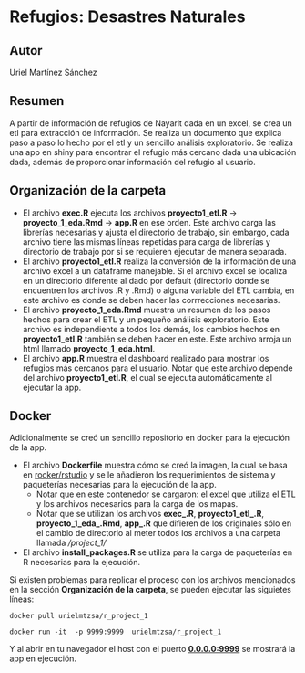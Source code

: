 # Refugios: Desastres Naturales

## Autor

Uriel Martínez Sánchez

## Resumen

A partir de información de refugios de Nayarit dada en un excel, se crea un etl para extracción de información. Se realiza un documento que explica paso a paso lo hecho por el etl y un sencillo análisis exploratorio. Se realiza una app en shiny para encontrar el refugio más cercano dada una ubicación dada, además de proporcionar información del refugio al usuario.

## Organización de la carpeta

* El archivo **exec.R** ejecuta los archivos **proyecto1_etl.R** -> **proyecto_1_eda.Rmd** -> **app.R** en ese orden. Este archivo carga las librerías necesarias y ajusta el directorio de trabajo, sin embargo, cada archivo tiene las mismas líneas repetidas para carga de librerías y directorio de trabajo por si se requieren ejecutar de manera separada.
* El archivo **proyecto1_etl.R** realiza la conversión de la información de una archivo excel a un dataframe manejable. Si el archivo excel se localiza en un directorio diferente al dado por default (directorio donde se encuentren los archivos .R y .Rmd) o alguna variable del ETL cambia, en este archivo es donde se deben hacer las corrrecciones necesarias.
* El archivo **proyecto_1_eda.Rmd** muestra un resumen de los pasos hechos para crear el ETL y un pequeño análisis exploratorio. Este archivo es independiente a todos los demás, los cambios hechos en **proyecto1_etl.R** también se deben hacer en este. Este archivo arroja un html llamado **proyecto_1_eda.html**.
* El archivo **app.R** muestra el dashboard realizado para mostrar los refugios más cercanos para el usuario. Notar que este archivo depende del archivo **proyecto1_etl.R**, el cual se ejecuta automáticamente al ejecutar la app.

## Docker

Adicionalmente se creó un sencillo repositorio en docker para la ejecución de la app.
* El archivo **Dockerfile** muestra cómo se creó la imagen, la cual se basa en [rocker/rstudio](https://hub.docker.com/r/rocker/rstudio) y se le añadieron los requerimientos de sistema y paqueterías necesarias para la ejecución de la app.
  * Notar que en este contenedor se cargaron: el excel que utiliza el ETL y los archivos necesarios para la carga de los mapas.
  * Notar que se utilizan los archivos **exec_.R**, **proyecto1_etl_.R**, **proyecto_1_eda_.Rmd**, **app_.R** que difieren de los originales sólo en el cambio de directorio al meter todos los archivos a una carpeta llamada */project_1/*
* El archivo **install_packages.R** se utiliza para la carga de paqueterías en R necesarias para la ejecución.

Si existen problemas para replicar el proceso con los archivos mencionados en la sección **Organización de la carpeta**, se pueden ejecutar las siguietes líneas:
```
docker pull urielmtzsa/r_project_1
```
```
docker run -it  -p 9999:9999  urielmtzsa/r_project_1
```
Y al abrir en tu navegador el host con el puerto [**0.0.0.0:9999**](http://0.0.0.0:9999) se mostrará la app en ejecución.

